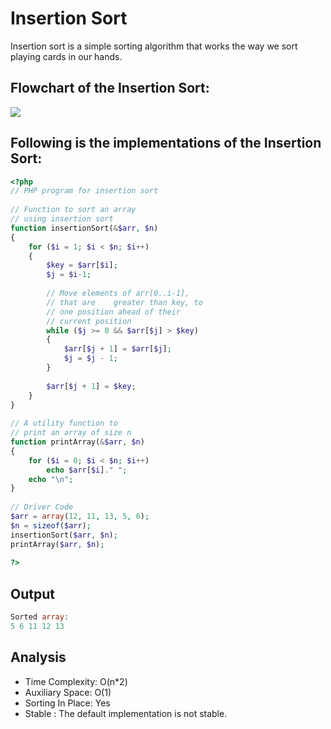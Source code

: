 # Insertion Sort

Insertion sort is a simple sorting algorithm that works the way we sort playing cards in our hands.

## Flowchart of the Insertion Sort:

![](/.img/insertionsort.png)

## Following is the implementations of the Insertion Sort:
```php
<?php  
// PHP program for insertion sort 
  
// Function to sort an array 
// using insertion sort 
function insertionSort(&$arr, $n) 
{ 
    for ($i = 1; $i < $n; $i++) 
    { 
        $key = $arr[$i]; 
        $j = $i-1; 
      
        // Move elements of arr[0..i-1], 
        // that are    greater than key, to  
        // one position ahead of their  
        // current position 
        while ($j >= 0 && $arr[$j] > $key) 
        { 
            $arr[$j + 1] = $arr[$j]; 
            $j = $j - 1; 
        } 
          
        $arr[$j + 1] = $key; 
    } 
} 
  
// A utility function to 
// print an array of size n 
function printArray(&$arr, $n) 
{ 
    for ($i = 0; $i < $n; $i++) 
        echo $arr[$i]." "; 
    echo "\n"; 
} 
  
// Driver Code 
$arr = array(12, 11, 13, 5, 6); 
$n = sizeof($arr); 
insertionSort($arr, $n); 
printArray($arr, $n); 
  
?> 
```

## Output 
```php
Sorted array:
5 6 11 12 13
```

## Analysis

- Time Complexity: O(n*2)
- Auxiliary Space: O(1)
- Sorting In Place: Yes
- Stable : The default implementation is not stable. 
